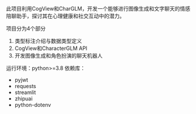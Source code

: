 此项目利用CogView和CharGLM，开发一个能够进行图像生成和文字聊天的情感陪聊助手，探讨其在心理健康和社交互动中的潜力。

项目分为4个部分
1. 类型标注介绍与数据类型定义
2. CogView和CharacterGLM API
3. 开发图像生成和角色扮演的聊天机器人

运行环境：python>=3.8
依赖库：
* pyjwt
* requests
* streamlit
* zhipuai
* python-dotenv 
